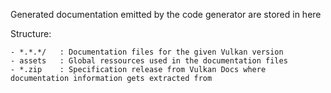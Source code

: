 Generated documentation emitted by the code generator are stored in here

Structure:

    - *.*.*/   : Documentation files for the given Vulkan version
    - assets   : Global ressources used in the documentation files
    - *.zip    : Specification release from Vulkan Docs where documentation information gets extracted from
